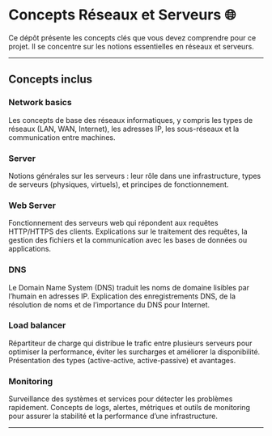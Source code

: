 # Concepts Réseaux et Serveurs 🌐

Ce dépôt présente les concepts clés que vous devez comprendre pour ce projet. Il se concentre sur les notions essentielles en réseaux et serveurs.

---

## Concepts inclus

### Network basics

Les concepts de base des réseaux informatiques, y compris les types de réseaux (LAN, WAN, Internet), les adresses IP, les sous-réseaux et la communication entre machines.

### Server

Notions générales sur les serveurs : leur rôle dans une infrastructure, types de serveurs (physiques, virtuels), et principes de fonctionnement.

### Web Server

Fonctionnement des serveurs web qui répondent aux requêtes HTTP/HTTPS des clients. Explications sur le traitement des requêtes, la gestion des fichiers et la communication avec les bases de données ou applications.

### DNS

Le Domain Name System (DNS) traduit les noms de domaine lisibles par l’humain en adresses IP. Explication des enregistrements DNS, de la résolution de noms et de l’importance du DNS pour Internet.

### Load balancer

Répartiteur de charge qui distribue le trafic entre plusieurs serveurs pour optimiser la performance, éviter les surcharges et améliorer la disponibilité. Présentation des types (active-active, active-passive) et avantages.

### Monitoring

Surveillance des systèmes et services pour détecter les problèmes rapidement. Concepts de logs, alertes, métriques et outils de monitoring pour assurer la stabilité et la performance d’une infrastructure.

---
